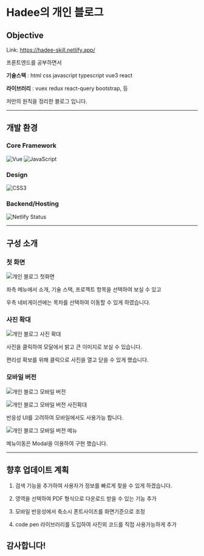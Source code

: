 # Hadee의 개인 블로그
## Objective
Link: https://hadee-skill.netlify.app/

프론트엔드를 공부하면서 

**기술스택** : html css javascript typescript vue3  react 

**라이브러리** : vuex redux react-query bootstrap, 등

저만의 원칙을 정리한 블로그 입니다.

---
## 개발 환경
### Core Framework
![Vue](https://img.shields.io/badge/Vue-4FC08D.svg?&style=for-the-badge&logo=Vue.js&logoColor=white)
![JavaScript](https://img.shields.io/badge/-JavaScript-%23F7DF1C?style=for-the-badge&logo=javascript&logoColor=000000&labelColor=%23F7DF1C&color=%23FFCE5A)

### Design
![CSS3](https://img.shields.io/badge/-CSS3-007ACC?style=for-the-badge&logo=css3)

### Backend/Hosting
![Netlify Status](https://api.netlify.com/api/v1/badges/f15f03f9-55d8-4adc-97d5-f6e085141610/deploy-status)

---
## 구성 소개

### 첫 화면


![개인 블로그 첫화면](https://user-images.githubusercontent.com/85422934/195782439-ec10aa79-6be8-4cab-9e50-190808adda0c.png)

좌측 메뉴에서 소개, 기술 스택, 프로젝트 항목을 선택하여 보실 수 있고

우측 네비게이션에는 목차를 선택하여 이동할 수 있게 하였습니다.




### 사진 확대


![개인 블로그 사진 확대](https://user-images.githubusercontent.com/85422934/195783171-cb16a157-f22a-4a69-8e24-554b69178409.png)

사진을 클릭하여 모달에서 밝고 큰 이미지로 보실 수 있습니다.

편리성 확보를 위해 클릭으로 사진을 열고 닫을 수 있게 했습니다.




### 모바일 버전


![개인 블로그 모바일 버전](https://user-images.githubusercontent.com/85422934/195783934-617a806d-73af-496e-bc0f-f7affd8e6221.png)



![개인 블로그 모바일 버전 사진확대](https://user-images.githubusercontent.com/85422934/195784059-8005d788-6921-49e1-ada3-2b534fa10ca0.png)


반응성 UI를 고려하여 모바일에서도 사용가능 합니다.




![개인 블로그 모바일 버전 메뉴](https://user-images.githubusercontent.com/85422934/195784166-f2c81b64-307b-498e-ad06-a0c8f6c7a6b0.png)


메뉴이동은 Modal을 이용하여 구현 했습니다.




---
## 향후 업데이트 계획

1. 검색 기능을 추가하여 사용자가 정보를 빠르게 찾을 수 있게 하겠습니다.

2. 영역을 선택하여 PDF 형식으로 다운로드 받을 수 있는 기능 추가

3. 모바일 반응성에서 축소시 폰트사이즈를 화면기준으로 조정

4. code pen 라이브러리를 도입하여 사진외 코드를 직접 사용가능하게 추가




## 감사합니다!


